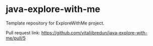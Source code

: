 # java-explore-with-me
Template repository for ExploreWithMe project.

Pull request link: https://github.com/vitaliibredun/java-explore-with-me/pull/5
